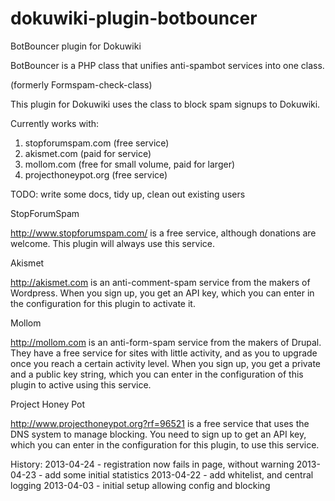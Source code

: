 dokuwiki-plugin-botbouncer
===================

BotBouncer plugin for Dokuwiki

BotBouncer is a PHP class that unifies anti-spambot services into one class.

(formerly Formspam-check-class)

This plugin for Dokuwiki uses the class to block spam signups to Dokuwiki.


Currently works with:

1. stopforumspam.com (free service)
2. akismet.com (paid for service)
3. mollom.com (free for small volume, paid for larger)
4. projecthoneypot.org (free service)

TODO:
write some docs,
tidy up,
clean out existing users


StopForumSpam

http://www.stopforumspam.com/ is a free service, although donations are welcome. This plugin will always use this service. 

Akismet

http://akismet.com is an anti-comment-spam service from the makers of Wordpress. When you sign up, you get an API key, which you can enter in the configuration for this plugin to activate it.

Mollom

http://mollom.com is an anti-form-spam service from the makers of Drupal. They have a free service for sites with little activity, and as you to upgrade once you reach a certain activity level.
When you sign up, you get a private and a public key string, which you can enter in the configuration of this plugin to active using this service.

Project Honey Pot

http://www.projecthoneypot.org?rf=96521 is a free service that uses the DNS system to manage blocking. You need to sign up to get an API key, which you can enter in the configuration for this plugin, to use this service.



History:
2013-04-24  - registration now fails in page, without warning
2013-04-23  - add some initial statistics
2013-04-22  - add whitelist, and central logging
2013-04-03  - initial setup allowing config and blocking
